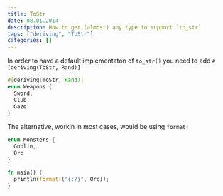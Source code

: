 ```yaml
---
title: ToStr
date: 08.01.2014
description: How to get (almost) any type to support `to_str`
tags: ["deriving", "ToStr"]
categories: []
---
```

In order to have a default implementaton of `to_str()` you need to add `#[deriving(ToStr, Rand)]`


```rust
#[deriving(ToStr, Rand)]
enum Weapons {
  Sword,
  Club,
  Gaze
}
```

The alternative, workin in most cases, would be using `format!`

```rust
enum Monsters {
  Goblin,
  Orc
}

fn main() {
  println(format!("{:?}", Orc));
}
```
